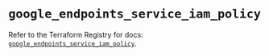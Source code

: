 # `google_endpoints_service_iam_policy`

Refer to the Terraform Registry for docs: [`google_endpoints_service_iam_policy`](https://registry.terraform.io/providers/hashicorp/google-beta/5.43.0/docs/resources/google_endpoints_service_iam_policy).
